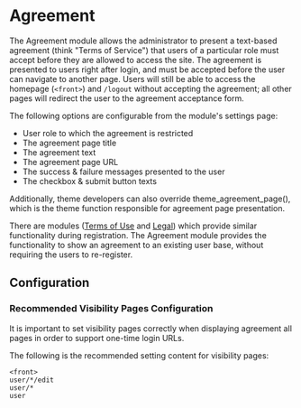 # Agreement

The Agreement module allows the administrator to present a text-based agreement (think "Terms of Service") that users of a particular role must accept before they are allowed to access the site. The agreement is presented to users right after login, and must be accepted before the user can navigate to another page. Users will still be able to access the homepage (`<front>`) and `/logout` without accepting the agreement; all other pages will redirect the user to the agreement acceptance form.

The following options are configurable from the module's settings page:

* User role to which the agreement is restricted
* The agreement page title
* The agreement text
* The agreement page URL
* The success & failure messages presented to the user
* The checkbox & submit button texts

Additionally, theme developers can also override theme_agreement_page(), which is the theme function responsible for agreement page presentation.

There are modules ([Terms of Use](https://drupal.org/project/terms_of_use) and [Legal](https://drupal.org/project/legal)) which provide similar functionality during registration. The Agreement module provides the functionality to show an agreement to an existing user base, without requiring the users to re-register.

## Configuration

### Recommended Visibility Pages Configuration

It is important to set visibility pages correctly when displaying agreement all pages in order to support one-time login URLs.

The following is the recommended setting content for visibility pages:

```
<front>
user/*/edit
user/*
user
```
